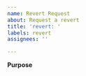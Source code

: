 ```yaml
---
name: Revert Request
about: Request a revert
title: 'revert: '
labels: revert
assignees: ''

---
```


**Purpose**
<!-- Where do you need a revert (please explain) ? -->
